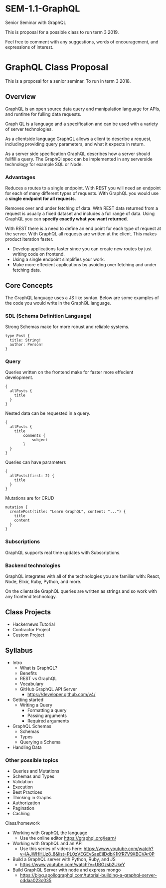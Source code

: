 # SEM-1.1-GraphQL

Senior Seminar with GraphQL

This is proposal for a possible class to run term 3 2019. 

Feel free to comment with any suggestions, words of encouragement, and expressions of interest.

# GraphQL Class Proposal

This is a proposal for a senior seminar. To run in term 3 2018. 

## Overview 

GraphQL is an open source data query and manipulation language for APIs, and runtime for fulling data requests. 

Graph QL is a language and a specification and can be used with a variety of server technologies. 

As a clientside language GraphQL allows a client to describe a request, including providing query parameters, and what it expects in return. 

As a server side specification GraphQL describes how a server should fullfill a query. The GraphQl spec can be implemented in any serverside technology for example SQL or Node. 

### Advantages 

Reduces a routes to a single endpoint. With REST you will need an endpoint for each of many different types of requests. With GraphQL you would use a **single endpoint for all requests**.

Removes over and under fetching of data. With REST data returned from a request is usually a fixed dataset and includes a full range of data. Using GraphQL you can **specify exactly what you want returned**. 

With REST there is a need to define an end point for each type of request at the server. With GraphQL all requests are written at the client. This makes product iteration faster. 

- Develop applications faster since you can create new routes by just writing code on frontend. 
- Using a single endpoint simplifies your work. 
- Make more effecient applications by avoiding over fetching and under fetching data. 

## Core Concepts 

The GraphQL language uses a JS like syntax. Below are some examples of the code you would write in the GraphQL language. 

### SDL (Schema Definition Language)

Strong Schemas make for more robust and reliable systems. 

```
type Post {
  title: String!
  author: Person!
}
```

### Query 

Queries written on the frontend make for faster more effecient development. 

```
{
  allPosts {
    title
  }
}
```

Nested data can be requested in a query. 

```
{
  allPosts {
    title
		comments {
			subject
		}
  }
}
```

Queries can have parameters

```
{
  allPosts(first: 2) {
    title
  }
}
```

Mutations are for CRUD

```
mutation {
  createPost(title: "Learn GraphQL", content: "...") {
    title
    content
  }
}
```

### Subscriptions

GraphQL supports real time updates with Subscriptions. 

### Backend technologies

GraphQL integrates with all of the technologies you are familiar with: React, Node, Elixir, Ruby, Python, and more. 

On the clientside GraphQL queries are written as strings and so work with any frontend technology. 

## Class Projects 

- Hackernews Tutorial 
- Contractor Project
- Custom Project 

## Syllabus

- Intro
  - What is GraphQL?
  - Benefits
  - REST vs GraphQL
  - Vocabulary
  - GitHub GraphQL API Server
    - https://developer.github.com/v4/
- Getting started
  - Writing a Query
    - Formatting a query
    - Passing arguments
    - Required arguments
- GraphQL Schemas
  - Schemas
  - Types 
  - Querying a Schema
- Handling Data

### Other possible topics

- Queries and Mutations
- Schemas and Types 
- Validation
- Execution
- Best Practices
- Thinking in Graphs
- Authorization
- Pagination
- Caching
  
Class/homework

- Working with GraphQL the language
	- Use the online editor https://graphql.org/learn/
- Working with GraphQL and an API
	- Use this series of videos here: https://www.youtube.com/watch?v=lAJWHHUz8_8&list=PL0zVEGEvSaeEjIDdbK1KfR7V9XBCVAr0P
- Build a GraphQL server with Python, Ruby, and JS
	- https://www.youtube.com/watch?v=UBGzsb2UkeY
- Build GraphQL Server with node and express mongo
	- https://blog.apollographql.com/tutorial-building-a-graphql-server-cddaa023c035
	
	
	
	
	
	
	
